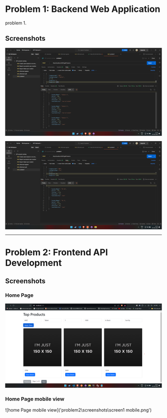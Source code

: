 # Problem 1: Backend Web Application

problem 1.

## Screenshots



![sample 1](Problem1\screenshots\test1.png)



![sample2](Problem1\screenshots\test2.png)

---

# Problem 2: Frontend API Development



## Screenshots

### Home Page

![Home Page](problem2\screenshots\Screen1.png)

### Home Page mobile view


![home Page mobile view]('problem2\screenshots\screen1 mobile.png')
